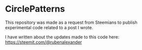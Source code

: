 # CirclePatterns
This repository was made as a request from Steemians to publish experimental code related to a post I wrote.

I have written about the updates made to this code here: https://steemit.com/@rubenalexander


